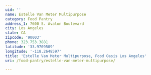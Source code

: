 ```yaml
---
uid: ''
name: Estelle Van Meter Multipurpose
category: Food Pantry
address_1: 7600 S. Avalon Boulevard
city: Los Angeles
state: CA
zipcode: '90003'
phone: 323.753.3881
latitude: '33.9709509'
longitude: '-118.2648597'
title: 'Estelle Van Meter Multipurpose, Food Oasis Los Angeles'
uri: /food-pantry/estelle-van-meter-multipurpose/

---
```

